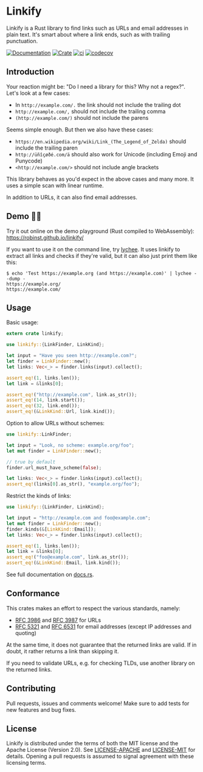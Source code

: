 Linkify
=======

Linkify is a Rust library to find links such as URLs and email addresses in
plain text. It's smart about where a link ends, such as with trailing
punctuation.

[![Documentation](https://docs.rs/linkify/badge.svg)](https://docs.rs/linkify)
[![Crate](https://img.shields.io/crates/v/linkify.svg)](https://crates.io/crates/linkify)
[![ci](https://github.com/robinst/linkify/workflows/ci/badge.svg)](https://github.com/robinst/linkify/actions?query=workflow%3Aci)
[![codecov](https://codecov.io/gh/robinst/linkify/branch/main/graph/badge.svg)](https://codecov.io/gh/robinst/linkify)

## Introduction

Your reaction might be: "Do I need a library for this? Why not a regex?".
Let's look at a few cases:

* In `http://example.com/.` the link should not include the trailing dot
* `http://example.com/,` should not include the trailing comma
* `(http://example.com/)` should not include the parens

Seems simple enough. But then we also have these cases:

* `https://en.wikipedia.org/wiki/Link_(The_Legend_of_Zelda)` should include the trailing paren
* `http://üñîçøðé.com/ä` should also work for Unicode (including Emoji and Punycode)
* `<http://example.com/>` should not include angle brackets

This library behaves as you'd expect in the above cases and many more.
It uses a simple scan with linear runtime.

In addition to URLs, it can also find email addresses.

## Demo 🧑‍🔬

Try it out online on the demo playground (Rust compiled to WebAssembly):
https://robinst.github.io/linkify/

If you want to use it on the command line, try [lychee](https://github.com/lycheeverse/lychee).
It uses linkify to extract all links and checks if they're valid, but it can also just print them like this:

```
$ echo 'Test https://example.org (and https://example.com)' | lychee --dump -
https://example.org/
https://example.com/
```

## Usage

Basic usage:

```rust
extern crate linkify;

use linkify::{LinkFinder, LinkKind};

let input = "Have you seen http://example.com?";
let finder = LinkFinder::new();
let links: Vec<_> = finder.links(input).collect();

assert_eq!(1, links.len());
let link = &links[0];

assert_eq!("http://example.com", link.as_str());
assert_eq!(14, link.start());
assert_eq!(32, link.end());
assert_eq!(&LinkKind::Url, link.kind());
```

Option to allow URLs without schemes:

```rust
use linkify::LinkFinder;

let input = "Look, no scheme: example.org/foo";
let mut finder = LinkFinder::new();

// true by default
finder.url_must_have_scheme(false);

let links: Vec<_> = finder.links(input).collect();
assert_eq!(links[0].as_str(), "example.org/foo");
```

Restrict the kinds of links:

```rust
use linkify::{LinkFinder, LinkKind};

let input = "http://example.com and foo@example.com";
let mut finder = LinkFinder::new();
finder.kinds(&[LinkKind::Email]);
let links: Vec<_> = finder.links(input).collect();

assert_eq!(1, links.len());
let link = &links[0];
assert_eq!("foo@example.com", link.as_str());
assert_eq!(&LinkKind::Email, link.kind());
```

See full documentation on [docs.rs](https://docs.rs/linkify).

## Conformance

This crates makes an effort to respect the various standards, namely:

* [RFC 3986] and [RFC 3987] for URLs
* [RFC 5321] and [RFC 6531] for email addresses (except IP addresses and quoting)

At the same time, it does not guarantee that the returned links are valid.
If in doubt, it rather returns a link than skipping it.

If you need to validate URLs, e.g. for checking TLDs, use another library on
the returned links.

## Contributing

Pull requests, issues and comments welcome! Make sure to add tests for
new features and bug fixes.

## License

Linkify is distributed under the terms of both the MIT license and the
Apache License (Version 2.0). See [LICENSE-APACHE](LICENSE-APACHE) and
[LICENSE-MIT](LICENSE-MIT) for details. Opening a pull requests is
assumed to signal agreement with these licensing terms.

[RFC 3986]: https://datatracker.ietf.org/doc/html/rfc3986
[RFC 3987]: https://datatracker.ietf.org/doc/html/rfc3987
[RFC 5321]: https://datatracker.ietf.org/doc/html/rfc5321
[RFC 6531]: https://datatracker.ietf.org/doc/html/rfc6531
